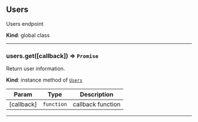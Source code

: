 <a name="Users"></a>

## Users
Users endpoint

**Kind**: global class  

* * *

<a name="Users+get"></a>

### users.get([callback]) ⇒ <code>Promise</code>
Return user information.

**Kind**: instance method of [<code>Users</code>](#Users)  

| Param | Type | Description |
| --- | --- | --- |
| [callback] | <code>function</code> | callback function |


* * *

